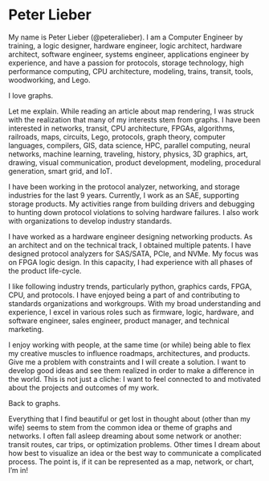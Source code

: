 # Peter Lieber

My name is Peter Lieber (@peteralieber). I am a Computer Engineer by training, a 
logic designer, hardware engineer, logic architect, hardware architect, software engineer, 
systems engineer, applications engineer by experience, and have a passion for protocols, storage 
technology, high performance computing, CPU architecture, modeling, trains, transit, tools, 
woodworking, and Lego.

I love graphs.

Let me explain. While reading an article about map rendering, I was struck with the realization that many of my interests stem from graphs. I have been interested in networks, transit, CPU architecture, FPGAs, algorithms, railroads, maps, circuits, Lego, protocols, graph theory, computer languages, compilers, GIS, data science, HPC, parallel computing, neural networks, machine learning, traveling, history, physics, 3D graphics, art, drawing, visual communication, product development, modeling, procedural generation, smart grid, and IoT.

I have been working in the protocol analyzer, networking, and storage industries for the last 9 years. Currently, I work as an SAE, supporting storage products. My activities range from building drivers and debugging to hunting down protocol violations to solving hardware failures. I also work with organizations to develop industry standards.

I have worked as a hardware engineer designing networking products. As an architect and on the technical track, I obtained multiple patents. I have designed protocol analyzers for SAS/SATA, PCIe, and NVMe. My focus was on FPGA logic design. In this capacity, I had experience with all phases of the product life-cycle.

I like following industry trends, particularly python, graphics cards, FPGA, CPU, and protocols. I have enjoyed being a part of and contributing to standards organizations and workgroups. With my broad understanding and experience, I excel in various roles such as firmware, logic, hardware, and software engineer, sales engineer, product manager, and technical marketing.

I enjoy working with people, at the same time (or while) being able to flex my creative muscles to influence roadmaps, architectures, and products. Give me a problem with constraints and I will create a solution. I want to develop good ideas and see them realized in order to make a difference in the world. This is not just a cliche: I want to feel connected to and motivated about the projects and outcomes of my work.

Back to graphs.

Everything that I find beautiful or get lost in thought about (other than my wife) seems to stem from the common idea or theme of graphs and networks. I often fall asleep dreaming about some network or another: transit routes, car trips, or optimization problems. Other times I dream about how best to visualize an idea or the best way to communicate a complicated process. The point is, if it can be represented as a map, network, or chart, I’m in!
